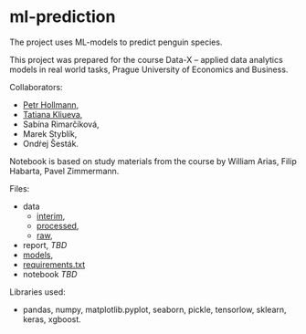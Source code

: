 # ml-prediction
The project uses ML-models to predict penguin species.

This project was prepared for the course Data-X – applied data analytics models in real world tasks, Prague University of Economics and Business.

Collaborators:
- [Petr Hollmann](https://github.com/phollmann1997/),
- [Tatiana Kliueva](https://github.com/tatianaklyueva/),
- Sabína Rimarčíková, 
- Marek Styblík,
- Ondṙej Šesták.

Notebook is based on study materials from the course by William Arias, Filip Habarta, Pavel Zimmermann.

Files:
* data
  - [interim](https://github.com/tatianaklyueva/ml-prediction/blob/main/data/interim.csv), 
  - [processed](https://github.com/tatianaklyueva/ml-prediction/tree/main/data/processed),
  - [raw](https://github.com/tatianaklyueva/ml-prediction/blob/main/data/raw.xlsx),
* report, *TBD*
* [models](https://github.com/tatianaklyueva/ml-prediction/tree/main/models),
* [requirements.txt](https://github.com/tatianaklyueva/ml-prediction/blob/main/Requirements.txt)
* notebook *TBD*

Libraries used:
- pandas, numpy, matplotlib.pyplot, seaborn, pickle, tensorlow, sklearn, keras, xgboost.
